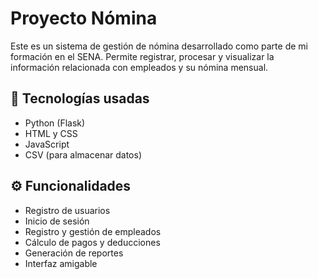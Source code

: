 # Proyecto Nómina

Este es un sistema de gestión de nómina desarrollado como parte de mi formación en el SENA. Permite registrar, procesar y visualizar la información relacionada con empleados y su nómina mensual.

## 🔧 Tecnologías usadas

- Python (Flask)
- HTML y CSS
- JavaScript
- CSV (para almacenar datos)

## ⚙️ Funcionalidades

- Registro de usuarios
- Inicio de sesión
- Registro y gestión de empleados
- Cálculo de pagos y deducciones
- Generación de reportes
- Interfaz amigable
